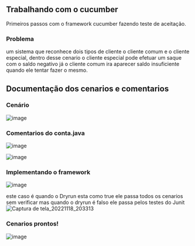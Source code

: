 ## Trabalhando com o cucumber
Primeiros passos com o framework cucumber fazendo teste de aceitação.

### Problema
um sistema que reconhece dois tipos de cliente o cliente comum e o cliente especial, dentro desse cenario o cliente especial pode efetuar um saque com o saldo negativo já o cliente comum ira aparecer saldo insuficiente quando ele tentar fazer o mesmo.


## Documentação dos cenarios  e comentarios

### Cenário 
![image](https://user-images.githubusercontent.com/80792559/202826897-90054c8f-a162-4c33-bc6d-ae256551fb47.png)


### Comentarios do conta.java
![image](https://user-images.githubusercontent.com/80792559/202828296-014b9a4f-a439-481d-85dc-38b7257ec48a.png)

![image](https://user-images.githubusercontent.com/80792559/202828410-a76f82b1-c119-4cc7-a0cc-cad70de88340.png)

### Implementando o framework
![image](https://user-images.githubusercontent.com/80792559/202827425-e68aae44-79e0-4423-a9d4-d5f901cd359e.png)



este caso é quando o Dryrun esta como true ele passa todos os cenarios sem verificar mas quando o dryrun é falso ele passa pelos testes do Junit
![Captura de tela_20221118_203313](https://user-images.githubusercontent.com/80792559/202826716-4abf9d07-02d9-4227-9d67-498bb4f1b16c.png)

### Cenarios prontos!
![image](https://user-images.githubusercontent.com/80792559/202827662-9266bf49-8ab6-4c2c-9cc6-579c322afe5e.png)
